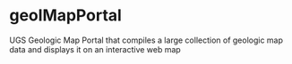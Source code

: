 # geolMapPortal
UGS Geologic Map Portal that compiles a large collection of geologic map data and displays it on an interactive web map
